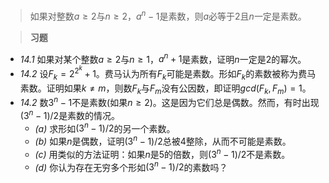 >如果对整数$a \geq 2$与$n \geq 2$，$a^n - 1$是素数，则$a$必等于$2$且$n$一定是素数。

>**习题**
- *14.1* 如果对某个整数$a \geq 2$与$n \geq 1$，$a^n + 1$是素数，证明$n$一定是$2$的幂次。
- *14.2* 设$F_k = 2^{2^k} + 1$。费马认为所有$F_k$可能是素数。形如$F_k$的素数被称为费马素数。证明如果$k \neq m$，则数$F_k$与$F_m$没有公因数，即证明$gcd(F_k, F_m) = 1$。
- *14.2* 数$3^n - 1$不是素数(如果$n \geq 2$)。这是因为它们总是偶数。然而，有时出现$(3^n - 1)/2$是素数的情况。
	- *(a)* 求形如$(3^n - 1)/2$的另一个素数。
	- *(b)* 如果$n$是偶数，证明$(3^n - 1)/2$总被$4$整除，从而不可能是素数。
	- *(c)* 用类似的方法证明：如果$n$是$5$的倍数，则$(3^n - 1)/2$不是素数。
	- *(d)* 你认为存在无穷多个形如$(3^n - 1)/2$的素数吗？